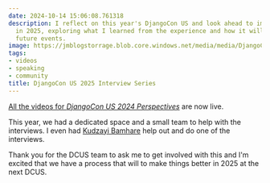 ```yaml
---
date: 2024-10-14 15:06:08.761318
description: I reflect on this year's DjangoCon US and look ahead to improvements
  in 2025, exploring what I learned from the experience and how it will shape our
  future events.
image: https://jmblogstorrage.blob.core.windows.net/media/media/DjangoConUS%202024%20Perspectives%20Monical%20Oyuhgi.webp
tags:
- videos
- speaking
- community
title: DjangoCon US 2025 Interview Series
---
```


[All the videos for _DjangoCon US 2024 Perspectives_](https://www.youtube.com/playlist?list=PL2NFhrDSOxgVFmeAjIMjIyNesLJbwj_-K) are now live.

This year, we had a dedicated space and a small team to help with the interviews. I even had [Kudzayi Bamhare](https://www.linkedin.com/in/kudzayi-bamhare-3b6991b7) help out and do one of the interviews.

Thank you for the DCUS team to ask me to get involved with this and I'm excited that we have a process that will to make things better in 2025 at the next DCUS.
